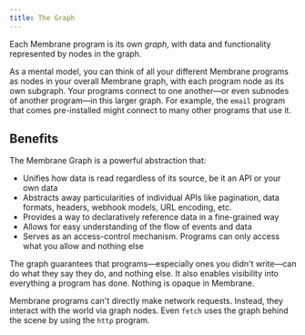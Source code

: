 ```yaml
---
title: The Graph
---
```


Each Membrane program is its own _graph_, with data and functionality represented by nodes in the graph.

<!-- TODO: visualization -->

As a mental model, you can think of all your different Membrane programs as nodes in your overall Membrane graph, with each program node as its own subgraph. Your programs connect to one another—or even subnodes of another program—in this larger graph. For example, the `email` program that comes pre-installed might connect to many other programs that use it.

## Benefits

The Membrane Graph is a powerful abstraction that:

- Unifies how data is read regardless of its source, be it an API or your own data
- Abstracts away particularities of individual APIs like pagination, data formats, headers, webhook models, URL encoding, etc.
- Provides a way to declaratively reference data in a fine-grained way
- Allows for easy understanding of the flow of events and data
- Serves as an access-control mechanism. Programs can only access what you allow and nothing else

The graph guarantees that programs—especially ones you didn't write—can do what they say they do, and nothing
else. It also enables visibility into everything a program has done. Nothing is opaque in Membrane.

Membrane programs can't directly make network requests. Instead, they interact with the world via graph nodes. Even `fetch` uses the graph behind the scene by using the `http` program.

